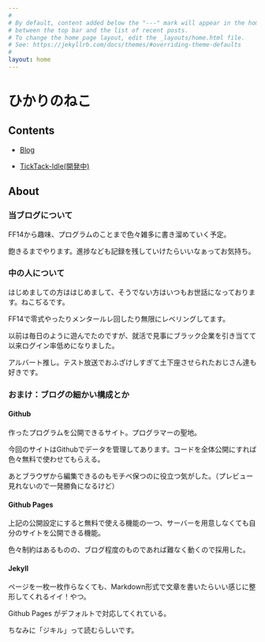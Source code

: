 ```yaml
---
#
# By default, content added below the "---" mark will appear in the home page
# between the top bar and the list of recent posts.
# To change the home page layout, edit the _layouts/home.html file.
# See: https://jekyllrb.com/docs/themes/#overriding-theme-defaults
#
layout: home
---
```


# ひかりのねこ

## Contents

- [Blog](https://rottencat0804.github.io/)

- [TickTack-Idle(開発中)](https://rottencat0804.github.io/tick-tack-idle)

## About

### 当ブログについて

FF14から趣味、プログラムのことまで色々雑多に書き溜めていく予定。

飽きるまでやります。進捗なども記録を残していけたらいいなぁってお気持ち。

### 中の人について

はじめましての方ははじめまして、そうでない方はいつもお世話になっております。ねこぢるです。

FF14で零式やったりメンタールレ回したり無限にレベリングしてます。

以前は毎日のように遊んでたのですが、就活で見事にブラック企業を引き当てて以来ログイン率低めになりました。

アルバート推し。テスト放送でおふざけしすぎて土下座させられたおじさん達も好きです。

### おまけ：ブログの細かい構成とか

#### Github

作ったプログラムを公開できるサイト。プログラマーの聖地。

今回のサイトはGithubでデータを管理してあります。コードを全体公開にすれば色々無料で使わせてもらえる。

あとブラウザから編集できるのもモチベ保つのに役立つ気がした。（プレビュー見れないので一発勝負になるけど）

#### Github Pages

上記の公開設定にすると無料で使える機能の一つ、サーバーを用意しなくても自分のサイトを公開できる機能。

色々制約はあるものの、ブログ程度のものであれば難なく動くので採用した。

#### Jekyll

ページを一枚一枚作らなくても、Markdown形式で文章を書いたらいい感じに整形してくれるイイ！やつ。

Github Pages がデフォルトで対応してくれている。

ちなみに「ジキル」って読むらしいです。
